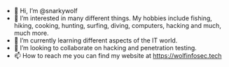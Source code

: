 - 👋 Hi, I’m @snarkywolf
- 👀 I’m interested in many different things. My hobbies include fishing, hiking, cooking, hunting, surfing, diving, computers, hacking and much, much more.
- 🌱 I’m currently learning different aspects of the IT world. 
- 💞️ I’m looking to collaborate on hacking and penetration testing.
- 📫 How to reach me you can find my website at https://wolfinfosec.tech

<!---
snarkywolf/snarkywolf is a ✨ special ✨ repository because its `README.md` (this file) appears on your GitHub profile.
You can click the Preview link to take a look at your changes.
--->
